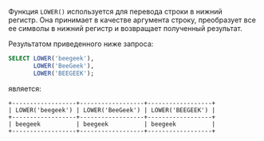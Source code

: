 Функция `LOWER()` используется для перевода строки в нижний регистр. Она принимает в качестве аргумента строку, преобразует все ее символы в нижний регистр и возвращает полученный результат.

Результатом приведенного ниже запроса:

```sql
SELECT LOWER('beegeek'),
       LOWER('BeeGeek'),
       LOWER('BEEGEEK');
```

является:

```no-highlight
+------------------+------------------+------------------+
| LOWER('beegeek') | LOWER('BeeGeek') | LOWER('BEEGEEK') |
+------------------+------------------+------------------+
| beegeek          | beegeek          | beegeek          |
+------------------+------------------+------------------+
```